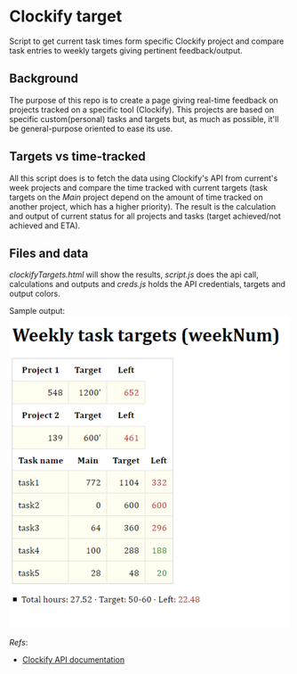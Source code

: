 # Clockify target

Script to get current task times form specific Clockify project and compare task entries to weekly targets giving pertinent feedback/output.

## Background

The purpose of this repo is to create a page giving real-time feedback on projects tracked on a specific tool (Clockify). This projects are based on specific custom(personal) tasks and targets but, as much as possible, it'll be general-purpose oriented to ease its use.

## Targets vs time-tracked

All this script does is to fetch the data using Clockify's API from current's week projects and compare the time tracked with current targets (task targets on the _Main_ project depend on the amount of time tracked on another project, which has a higher priority).
The result is the calculation and output of current status for all projects and tasks (target achieved/not achieved and ETA).

## Files and data

_clockifyTargets.html_ will show the results, _script.js_ does the api call, calculations and outputs and _creds.js_ holds the API credentials, targets and output colors.

Sample output:
![sample output](sampleOutput.png)

_Refs_:
 - [Clockify API documentation](https://clockify.me/developers-apihttps://clockify.me/developers-api)

